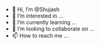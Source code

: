 - 👋 Hi, I’m @Shujash
- 👀 I’m interested in ...
- 🌱 I’m currently learning ...
- 💞️ I’m looking to collaborate on ...
- 📫 How to reach me ...

<!---
Shujash/Shujash is a ✨ special ✨ repository because its `README.md` (this file) appears on your GitHub profile.
You can click the Preview link to take a look at your changes.
--->
